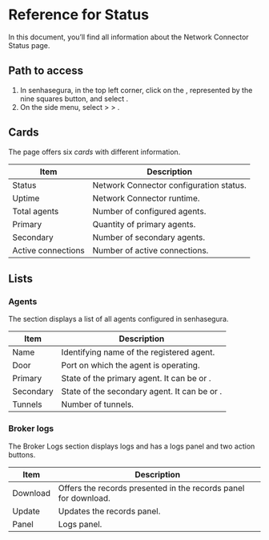 # Reference for Status 

In this document, you’ll find all information about the Network Connector Status page.

## Path to access

1. In senhasegura, in the top left corner, click on the , represented by the nine squares button, and select .
2. On the side menu, select  >  > .

## Cards

The  page offers six *cards* with different information.

| Item               | Description                              |
|--------------------|------------------------------------------|
| Status             | Network Connector configuration status.  |
| Uptime             | Network Connector runtime.          	   |
| Total agents       | Number of configured agents.        	   |
| Primary            | Quantity of primary agents.         	   |
| Secondary          | Number of secondary agents.          	   |
| Active connections | Number of active connections.       	   |

## Lists

### Agents

The  section displays a list of all agents configured in senhasegura.

| Item      | Description                                                    |
|-----------|----------------------------------------------------------------|
| Name      | Identifying name of the registered agent.                      |
| Door      | Port on which the agent is operating.                          | 
| Primary   | State of the primary agent. It can be  or .   |
| Secondary | State of the secondary agent. It can be  or . |
| Tunnels   | Number of tunnels.                                             |

### Broker logs

The Broker Logs section displays  logs and has a logs panel and two action buttons.

| Item     | Description                                                     |
|----------|----------------------------------------------------------------|
| Download | Offers the records presented in the records panel for download. |
| Update   | Updates the records panel.                                      |
| Panel    | Logs panel.                                                     |